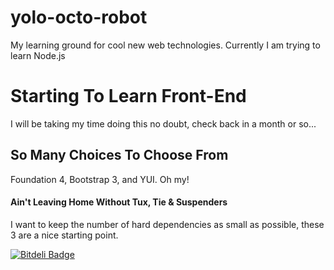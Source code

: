 yolo-octo-robot
===============

My learning ground for cool new web technologies. Currently I am trying to learn Node.js

# Starting To Learn Front-End

I will be taking my time doing this no doubt, check back in a month or so...

## So Many Choices To Choose From

Foundation 4, Bootstrap 3, and YUI. Oh my!

#### Ain't Leaving Home Without Tux, Tie & Suspenders

I want to keep the number of hard dependencies as small as possible, these 3 are a nice starting point.

[![Bitdeli Badge](https://d2weczhvl823v0.cloudfront.net/regentking/yolo-octo-robot/trend.png)](https://bitdeli.com/free "Bitdeli Badge")

